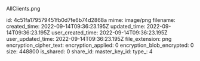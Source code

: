 AllClients.png

id: 4c51fa179579451fb0d7fe6b74d2868a
mime: image/png
filename: 
created_time: 2022-09-14T09:36:23.195Z
updated_time: 2022-09-14T09:36:23.195Z
user_created_time: 2022-09-14T09:36:23.195Z
user_updated_time: 2022-09-14T09:36:23.195Z
file_extension: png
encryption_cipher_text: 
encryption_applied: 0
encryption_blob_encrypted: 0
size: 448800
is_shared: 0
share_id: 
master_key_id: 
type_: 4